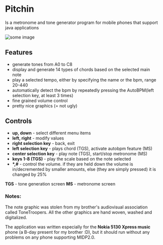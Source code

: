 # Pitchin 

Is a metronome and tone generator program for mobile phones that support java applications

![some image](http://3.bp.blogspot.com/_9omMwgwYGz4/S_q7bJPZULI/AAAAAAAAItU/F5CytSUXrs4/s400/layout.jpg)

## Features
  * generate tones from A0 to C8
  * display and generate 14 types of chords based on the selected main note
  * play a selected tempo, either by specifying the name or the bpm, range 20-440
  * automatically detect the bpm by repeatedly pressing the AutoBPM(left selection key, at least 3 times)
  * fine grained volume control 
  * pretty nice graphics (= not ugly)

## Controls
  * **up, down** - select different menu items
  * **left, right** - modify values
  * **right selection key** - back, exit
  * **left selection key** - plays chord (TGS), activate autobpm feature (MS)
  * **center selection key** - play note (TGS), start/stop metronome (MS)
  * **keys 1-8 (TGS)** - play the scale based on the note selected
  * **\*,#** - control the volume. if they are held down the volume is in/decremented by smaller amounts, else (they are simply pressed) it is changed by 25%


**TGS** - tone generation screen
**MS** - metronome screen


### Notes:
The note graphic was stolen  from my brother's audiovisual association called ToneTroopers. All the other graphics are hand woven, washed and digitalized.


The application was written especially for the **Nokia 5130 Xpress music** phone (a B-day present for my brother :D), but it should run without any problems on any phone supporting MIDP2.0.
